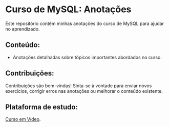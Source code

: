 # Curso de MySQL: Anotações

Este repositório contém minhas anotações do curso de MySQL para ajudar no aprendizado.

## Conteúdo:
- Anotações detalhadas sobre tópicos importantes abordados no curso.

## Contribuições:
Contribuições são bem-vindas! Sinta-se à vontade para enviar novos exercícios, corrigir erros nas anotações ou melhorar o conteúdo existente. 

## Plataforma de estudo:
[Curso em Vídeo](https://www.cursoemvideo.com).

